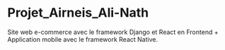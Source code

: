 # Projet_Airneis_Ali-Nath
Site web e-commerce avec le framework Django et React en Frontend + Application mobile avec le framework React Native.
